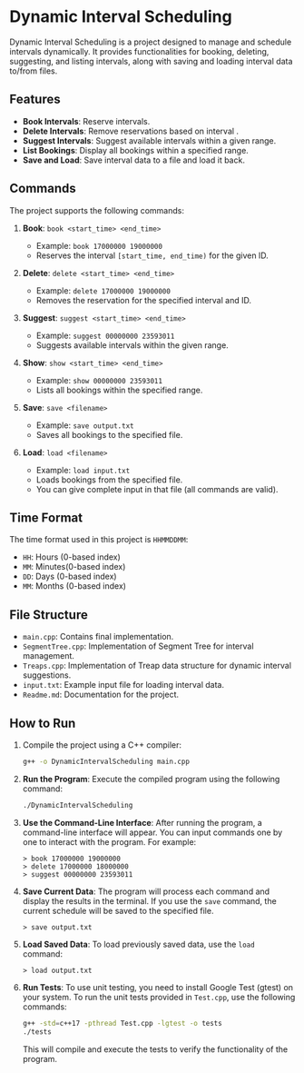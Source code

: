 # Dynamic Interval Scheduling

Dynamic Interval Scheduling is a project designed to manage and schedule intervals dynamically. It provides functionalities for booking, deleting, suggesting, and listing intervals, along with saving and loading interval data to/from files.

## Features

- **Book Intervals**: Reserve intervals.
- **Delete Intervals**: Remove reservations based on interval .
- **Suggest Intervals**: Suggest available intervals within a given range.
- **List Bookings**: Display all bookings within a specified range.
- **Save and Load**: Save interval data to a file and load it back.

## Commands

The project supports the following commands:

1. **Book**: `book <start_time> <end_time> `
   - Example: `book 17000000 19000000`
   - Reserves the interval `[start_time, end_time)` for the given ID.

2. **Delete**: `delete <start_time> <end_time>`
   - Example: `delete 17000000 19000000`
   - Removes the reservation for the specified interval and ID.

3. **Suggest**: `suggest <start_time> <end_time>`
   - Example: `suggest 00000000 23593011`
   - Suggests available intervals within the given range.

4. **Show**: `show <start_time> <end_time>`
   - Example: `show 00000000 23593011`
   - Lists all bookings within the specified range.

5. **Save**: `save <filename>`
   - Example: `save output.txt`
   - Saves all bookings to the specified file.

6. **Load**: `load <filename>`
   - Example: `load input.txt`
   - Loads bookings from the specified file.
   - You can give complete input in that file (all commands are valid).

## Time Format

The time format used in this project is `HHMMDDMM`:
- `HH`: Hours (0-based index)
- `MM`: Minutes(0-based index)
- `DD`: Days (0-based index)
- `MM`: Months (0-based index)

## File Structure

- `main.cpp`: Contains final implementation.
- `SegmentTree.cpp`: Implementation of Segment Tree for interval management.
- `Treaps.cpp`: Implementation of Treap data structure for dynamic interval suggestions.
- `input.txt`: Example input file for loading interval data.
- `Readme.md`: Documentation for the project.

## How to Run

1. Compile the project using a C++ compiler:
   ```bash
   g++ -o DynamicIntervalScheduling main.cpp 
   ```
2. **Run the Program**:
   Execute the compiled program using the following command:
   ```bash
   ./DynamicIntervalScheduling
   ```
3. **Use the Command-Line Interface**:
   After running the program, a command-line interface will appear. You can input commands one by one to interact with the program. For example:
   ```
   > book 17000000 19000000
   > delete 17000000 18000000
   > suggest 00000000 23593011
   ```
4. **Save Current Data**:
   The program will process each command and display the results in the terminal. If you use the `save` command, the current schedule will be saved to the specified file.
   ```
   > save output.txt
   ```

5. **Load Saved Data**:
   To load previously saved data, use the `load` command:
   ```
   > load output.txt
   ```

6. **Run Tests**:
   To use unit testing, you need to install Google Test (gtest) on your system.
   To run the unit tests provided in `Test.cpp`, use the following commands:
   ```bash
   g++ -std=c++17 -pthread Test.cpp -lgtest -o tests
   ./tests
   ```
   This will compile and execute the tests to verify the functionality of the program.